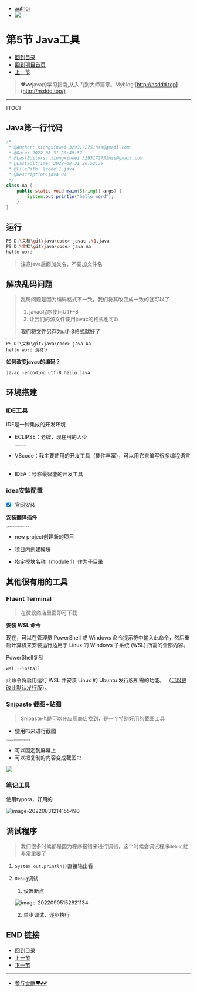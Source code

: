 + [author](https://github.com/3293172751)
+ <a href="https://github.com/3293172751" target="_blank"><img src="https://img.shields.io/badge/Github-xiongxinwei-inactive?style=social&logo=github"></a></p>

# 第5节 Java工具

+ [回到目录](../README.md)
+ [回到项目首页](../../README.md)
+ [上一节](4.md)
> ❤️💕💕java的学习指南,从入门到大师篇章。Myblog:[http://nsddd.top](http://nsddd.top/)
---
[TOC]

## Java第一行代码

```java
/*
 * @Author: xiongxinwei 3293172751nss@gmail.com
 * @Date: 2022-08-31 20:49:52
 * @LastEditors: xiongxinwei 3293172751nss@gmail.com
 * @LastEditTime: 2022-08-31 20:52:39
 * @FilePath: \code\1.java
 * @Description:java 01 
 */
class Aa {
    public static void main(String[] args) {
        System.out.println("hello word");
    }
}
```



## 运行

```bash
PS D:\文档\git\java\code> javac .\1.java
PS D:\文档\git\java\code> java Aa
hello word
```

> 注意java后面加类名，不要加文件名



## 解决乱码问题

> 乱码问题是因为编码格式不一致，我们将其改变成一致的就可以了 
>
> 1. javac程序使用UTF-8
> 2. 让我们的源文件使用javac的格式也可以
>
> **我们将文件另存为utf-8格式就好了**

```
PS D:\文档\git\java\code> java Aa
hello word 浣犲ソ
```

**如何改变javac的编码？**

```
javac -encoding utf-8 hello.java
```



## 环境搭建

### IDE工具

IDE是一种集成的开发环境

+ ECLIPSE：老牌，现在用的人少

  <img src="https://sm.nsddd.top//typora/image-20220831210513186.png?mail:3293172751@qq.com" alt="image-20220831210513186" style="zoom:15%;" />

+ VScode：我主要使用的开发工具（插件丰富），可以用它来编写很多编程语言

  <img src="https://sm.nsddd.top//typora/image-20220831210533876.png?mail:3293172751@qq.com" style="zoom:15%;" />

+ IDEA：号称最智能的开发工具

### idea安装配置

+ [x] [官网安装](https://www.jetbrains.com/zh-cn/idea/download/#section=windows)

**安装翻译插件**

<img src="https://sm.nsddd.top//typora/image-20220903203533338.png?mail:3293172751@qq.com" alt="image-20220903203533338" style="zoom:30%;" />



+ new project创建新的项目

+ 项目内创建模块
+ 指定模块名称（module 1）作为子目录



## 其他很有用的工具

### Fluent Terminal

> 在微软商店里面即可下载

**安装 WSL 命令**

现在，可以在管理员 PowerShell 或 Windows 命令提示符中输入此命令，然后重启计算机来安装运行适用于 Linux 的 Windows 子系统 (WSL) 所需的全部内容。

PowerShell复制

```powershell
wsl --install
```

此命令将启用运行 WSL 并安装 Linux 的 Ubuntu 发行版所需的功能。 （[可以更改此默认发行版](https://docs.microsoft.com/zh-cn/windows/wsl/basic-commands#install-a-specific-linux-distribution)）。



### Snipaste 截图+贴图

> Snipaste也是可以在应用商店找到，是一个特别好用的截图工具

+ 使用`F1`来进行截图

<img src="https://sm.nsddd.top//typora/image-20220831213552210.png?mail:3293172751@qq.com" alt="image-20220831213552210" style="zoom:33%;" />

+ 可以固定到屏幕上
+ 可以把复制的内容变成截图`F3`

<img src="https://sm.nsddd.top//typora/image-20220831213831540.png?mail:3293172751@qq.com"/>



### 笔记工具

使用typora，好用的

![image-20220831214155490](https://sm.nsddd.top//typora/image-20220831214155490.png?mail:3293172751@qq.com)



## 调试程序

> 我们很多时候都是因为程序报错来进行调错，这个时候会调试程序`debug`就非常重要了

1. `System.out.println()`直接输出看

2. `Debug`调试

   1. 设置断点

   ![image-20220905152821134](https://sm.nsddd.top//typora/image-20220905152821134.png?mail:3293172751@qq.com)

   2. 单步调试，逐步执行



## END 链接

+ [回到目录](../README.md)
+ [上一节](4.md)
+ [下一节](6.md)
---
+ [参与贡献❤️💕💕](https://github.com/3293172751/Block_Chain/blob/master/Git/git-contributor.md)